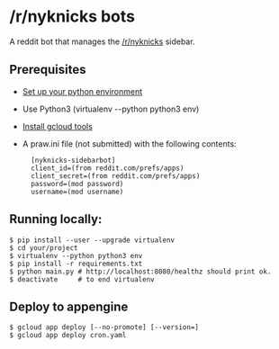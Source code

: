 # /r/nyknicks bots

A reddit bot that manages the [/r/nyknicks](https://www.reddit.com/r/NYKnicks/)
sidebar.

## Prerequisites
* [Set up your python environment](https://cloud.google.com/python/setup)
* Use Python3 (virtualenv --python python3 env)
* [Install gcloud tools](https://cloud.google.com/sdk/)
* A praw.ini file (not submitted) with the following contents:

        [nyknicks-sidebarbot]
        client_id=(from reddit.com/prefs/apps)
        client_secret=(from reddit.com/prefs/apps)
        password=(mod password)
        username=(mod username)

## Running locally:

    $ pip install --user --upgrade virtualenv
    $ cd your/project
    $ virtualenv --python python3 env
    $ pip install -r requirements.txt
    $ python main.py # http://localhost:8080/healthz should print ok.
    $ deactivate     # to end virtualenv

## Deploy to appengine

    $ gcloud app deploy [--no-promote] [--version=]
    $ gcloud app deploy cron.yaml
